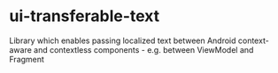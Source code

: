 # ui-transferable-text
Library which enables passing localized text between Android context-aware and contextless components - e.g. between ViewModel and Fragment

